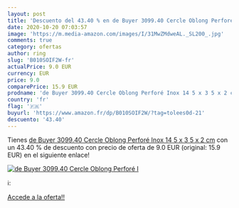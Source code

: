 ```yaml
---
layout: post
title: 'Descuento del 43.40 % en de Buyer 3099.40 Cercle Oblong Perforé I'
date: 2020-10-20 07:03:57
image: 'https://m.media-amazon.com/images/I/31MwZMdweAL._SL200_.jpg'
comments: true
category: ofertas
author: ring
slug: 'B010SOIF2W-fr'
actualPrice: 9.0 EUR
currency: EUR
price: 9.0
comparePrice: 15.9 EUR
prodname: 'de Buyer 3099.40 Cercle Oblong Perforé Inox 14 5 x 3 5 x 2 cm'
country: 'fr'
flag: '🇫🇷'
buyurl: 'https://www.amazon.fr/dp/B010SOIF2W/?tag=tolees0d-21'
descuento: '43.40'
---
```


Tienes [de Buyer 3099.40 Cercle Oblong Perforé Inox 14 5 x 3 5 x 2 cm](https://www.amazon.fr/dp/B010SOIF2W/?tag=tolees0d-21) con un 43.40 % de descuento con precio de oferta de 9.0 EUR (original: 15.9 EUR) en el siguiente enlace!

[![de Buyer 3099.40 Cercle Oblong Perforé I](https://m.media-amazon.com/images/I/31MwZMdweAL._SL200_.jpg)](https://www.amazon.fr/dp/B010SOIF2W/?tag=tolees0d-21)

ℹ️:


[Accede a la oferta!!](https://www.amazon.fr/dp/B010SOIF2W/?tag=tolees0d-21)
